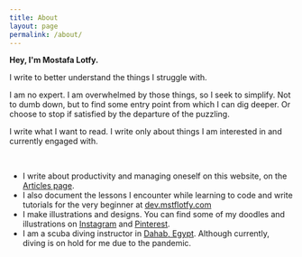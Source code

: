 ```yaml
---
title: About
layout: page
permalink: /about/
---
```


**Hey, I'm Mostafa Lotfy.**

I write to better understand the things I struggle with.

I am no expert. I am overwhelmed by those things, so I seek to simplify.
Not to dumb down, but to find some entry point from which I can dig deeper. Or choose to stop if satisfied by the departure of the puzzling.

I write what I want to read. I write only about things I am interested in and currently engaged with.

<br>

- I write about productivity and managing oneself on this website, on the [Articles page](/articles).
- I also document the lessons I encounter while learning to code and write tutorials for the very beginner at [ dev.mstflotfy.com](https://dev.mstflotfy.com)
- I make illustrations and designs. You can find some of my doodles and illustrations on [Instagram](https:\\instagram.com/mstflotfy) and [Pinterest](https:\\pinterest.com/mstflotfy).
- I am a scuba diving instructor in [Dahab, Egypt](https://unsplash.com/s/photos/dahab). Although currently, diving is on hold for me due to the pandemic.
